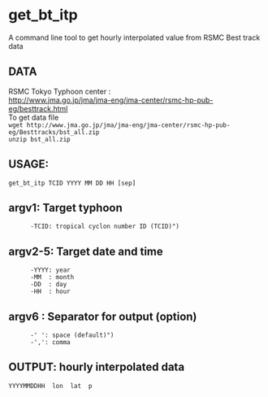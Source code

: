 # get_bt_itp  

A command line tool to get hourly interpolated value from RSMC Best track data  
 
## DATA  
RSMC Tokyo Typhoon center :  
http://www.jma.go.jp/jma/jma-eng/jma-center/rsmc-hp-pub-eg/besttrack.html  
To get data file  
`wget http://www.jma.go.jp/jma/jma-eng/jma-center/rsmc-hp-pub-eg/Besttracks/bst_all.zip`  
`unzip bst_all.zip`  
 
## USAGE:  
`get_bt_itp TCID YYYY MM DD HH [sep]`  
  
## argv1:  Target typhoon  
          -TCID: tropical cyclon number ID (TCID)")  
  
## argv2-5: Target date and time  
          -YYYY: year  
          -MM  : month  
          -DD  : day  
          -HH  : hour  
 
## argv6  : Separator for output (option)  
          -' ': space (default)")  
          -',': comma  
   
## OUTPUT: hourly interpolated data  
`YYYYMMDDHH  lon  lat  p`   
